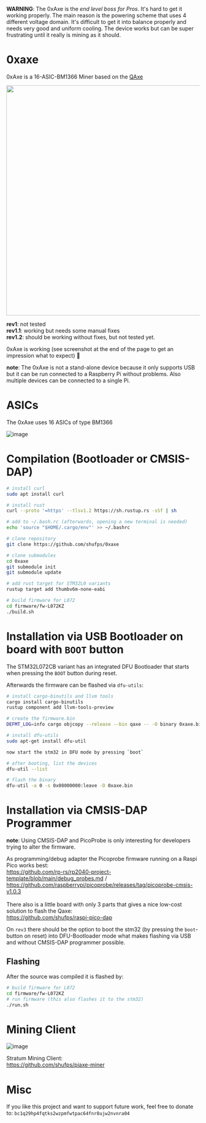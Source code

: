 **WARNING**: The 0xAxe is the *end level boss for Pros*. It's hard to get it working properly. The main reason is the powering scheme that uses 4 different voltage domain. It's difficult to get it into balance properly and needs very good and uniform cooling. The device works but can be super frustrating until it really is mining as it should. 


# 0xaxe

0xAxe is a 16-ASIC-BM1366 Miner based on the [QAxe](https://github.com/shufps/qaxe)

<img src="https://github.com/shufps/0xaxe/assets/3079832/f278c0d4-3be7-44aa-b233-c5c798653ac6" width="600px">


**rev1**: not tested</br>
**rev1.1**: working but needs some manual fixes</br>
**rev1.2**: should be working without fixes, but not tested yet.</br>

0xAxe is working (see screenshot at the end of the page to get an impression what to expect) 🥳

**note**: The 0xAxe is not a stand-alone device because it only supports USB but it can be run connected to a Raspberry Pi without problems. Also multiple devices can be connected to a single Pi. 

ASICs
=====

The 0xAxe uses 16 ASICs of type BM1366

![image](https://github.com/shufps/0xaxe/assets/3079832/0f3c1088-be82-4bf8-898d-34b336d1b7bd)

Compilation (Bootloader or CMSIS-DAP)
======================================

```bash
# install curl
sudo apt install curl

# install rust
curl --proto '=https' --tlsv1.2 https://sh.rustup.rs -sSf | sh

# add to ~/.bash.rc (afterwards, opening a new terminal is needed)
echo 'source "$HOME/.cargo/env"' >> ~/.bashrc

# clone repository
git clone https://github.com/shufps/0xaxe

# clone submodules
cd 0xaxe
git submodule init
git submodule update

# add rust target for STM32L0 variants
rustup target add thumbv6m-none-eabi

# build firmware for L072
cd firmware/fw-L072KZ
./build.sh
```

Installation via USB Bootloader on board with `BOOT` button
===========================================================
The STM32L072CB variant has an integrated DFU Bootloader that starts when pressing the `BOOT` button during reset.

Afterwards the firmware can be flashed via `dfu-utils`:

```bash
# install cargo-binutils and llvm tools
cargo install cargo-binutils
rustup component add llvm-tools-preview

# create the firmware.bin
DEFMT_LOG=info cargo objcopy --release --bin qaxe -- -O binary 0xaxe.bin

# install dfu-utils
sudo apt-get install dfu-util

now start the stm32 in DFU mode by pressing `boot` 

# after booting, list the devices
dfu-util --list

# flash the binary
dfu-util -a 0 -s 0x08000000:leave -D 0xaxe.bin
```


Installation via CMSIS-DAP Programmer
=====================================

**note**: Using CMSIS-DAP and PicoProbe is only interesting for developers trying to alter the firmware.

As programming/debug adapter the Picoprobe firmware running on a Raspi Pico works best: <br>
https://github.com/rp-rs/rp2040-project-template/blob/main/debug_probes.md / https://github.com/raspberrypi/picoprobe/releases/tag/picoprobe-cmsis-v1.0.3
<br>
<br>
There also is a little board with only 3 parts that gives a nice low-cost solution to flash the Qaxe:<br>
https://github.com/shufps/raspi-pico-dap

On `rev3` there should be the option to boot the stm32 (by pressing the `boot`-button on reset) into DFU-Bootloader mode what makes flashing via USB and without CMSIS-DAP programmer possible.

## Flashing

After the source was compiled it is flashed by:

```bash
# build firmware for L072
cd firmware/fw-L072KZ
# run firmware (this also flashes it to the stm32)
./run.sh
```

Mining Client
=============

![image](https://github.com/shufps/0xaxe/assets/3079832/8c144fcf-1d3e-4634-a884-1094abb9330f)


Stratum Mining Client:<br>
https://github.com/shufps/piaxe-miner

Misc
====
If you like this project and want to support future work, feel free to donate to: `bc1q29hp4fqtks2wzpmfwtpac64fnr8ujw2nvnra04`



